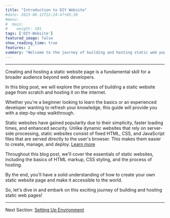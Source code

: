 ```yaml
---
title: "Introduction to DIY Website"
#date: 2023-06-12T22:24:47+05:30
#menu:
#  main:
#    weight: 101
tags: ['DIY-Website']
featured_image: false
show_reading_time: true
features: 2
summary: "Welcome to the journey of building and hosting static web pages! Click to Explore."
---
```

----

[//]: # (### Introduction)

Creating and hosting a static website page is a fundamental skill for a broader audience beyond web developers. 

In this blog post, we will explore the process of building a static website page from scratch and hosting it on the internet. 

Whether you're a beginner looking to learn the basics or an experienced developer wanting to refresh your knowledge, this guide will provide you with a step-by-step walkthrough.

Static websites have gained popularity due to their simplicity, faster loading times, and enhanced security. Unlike dynamic websites that rely on server-side processing, static websites consist of fixed HTML, CSS, and JavaScript files that are served directly to the user's browser. 
This makes them easier to create, manage, and deploy. [Learn more](/post/diy-website/static_website/)

Throughout this blog post, we'll cover the essentials of static websites, including the basics of HTML markup, CSS styling, and the process of hosting. 

By the end, you'll have a solid understanding of how to create your own static website page and make it accessible to the world.

So, let's dive in and embark on this exciting journey of building and hosting static web pages!

___

Next Section: [Setting Up Environment](/post/diy-website/setting_up_env)

